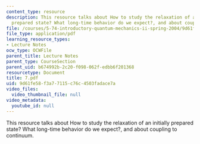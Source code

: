 ```yaml
---
content_type: resource
description: This resource talks about How to study the relaxation of an initially
  prepared state? What long-time behavior do we expect?, and about coupling to continuum.
file: /courses/5-74-introductory-quantum-mechanics-ii-spring-2004/9d61fe58f3a77115c76c4503fadace7a_7.pdf
file_type: application/pdf
learning_resource_types:
- Lecture Notes
ocw_type: OCWFile
parent_title: Lecture Notes
parent_type: CourseSection
parent_uid: b674992b-2c20-f098-062f-edbb6f201368
resourcetype: Document
title: 7.pdf
uid: 9d61fe58-f3a7-7115-c76c-4503fadace7a
video_files:
  video_thumbnail_file: null
video_metadata:
  youtube_id: null
---
```

This resource talks about How to study the relaxation of an initially prepared state? What long-time behavior do we expect?, and about coupling to continuum.

